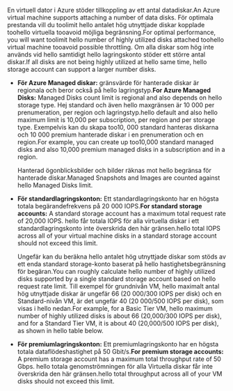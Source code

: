 <span data-ttu-id="155f6-101">En virtuell dator i Azure stöder tillkoppling av ett antal datadiskar.</span><span class="sxs-lookup"><span data-stu-id="155f6-101">An Azure virtual machine supports attaching a number of data disks.</span></span> <span data-ttu-id="155f6-102">För optimala prestanda vill du toolimit hello antalet hög utnyttjade diskar kopplade toohello virtuella tooavoid möjliga begränsning.</span><span class="sxs-lookup"><span data-stu-id="155f6-102">For optimal performance, you will want toolimit hello number of highly utilized disks attached toohello virtual machine tooavoid possible throttling.</span></span> <span data-ttu-id="155f6-103">Om alla diskar som hög inte används vid hello samtidigt hello lagringskonto stöder ett större antal diskar.</span><span class="sxs-lookup"><span data-stu-id="155f6-103">If all disks are not being highly utilized at hello same time, hello storage account can support a larger number disks.</span></span>

* <span data-ttu-id="155f6-104">**För Azure Managed diskar:** gränsvärde för hanterade diskar är regionala och beror också på hello lagringstyp.</span><span class="sxs-lookup"><span data-stu-id="155f6-104">**For Azure Managed Disks:** Managed Disks count limit is regional and also depends on hello storage type.</span></span> <span data-ttu-id="155f6-105">Hej standard och även hello maxgränsen är 10 000 per prenumeration, per region och lagringstyp.</span><span class="sxs-lookup"><span data-stu-id="155f6-105">hello default and also hello maximum limit is 10,000 per subscription, per region and per storage type.</span></span> <span data-ttu-id="155f6-106">Exempelvis kan du skapa too10, 000 standard hanteras diskarna och 10 000 premium hanterade diskar i en prenumeration och en region.</span><span class="sxs-lookup"><span data-stu-id="155f6-106">For example, you can create up too10,000 standard managed disks and also 10,000 premium managed disks in a subscription and in a region.</span></span> 

    <span data-ttu-id="155f6-107">Hanterad ögonblicksbilder och bilder räknas mot hello begränsa för hanterade diskar.</span><span class="sxs-lookup"><span data-stu-id="155f6-107">Managed Snapshots and Images are counted against hello Managed Disks limit.</span></span>

* <span data-ttu-id="155f6-108">**För standardlagringskonton:** Ett standardlagringskonto har en högsta totala begärandefrekvens på 20 000 IOPS.</span><span class="sxs-lookup"><span data-stu-id="155f6-108">**For standard storage accounts:** A standard storage account has a maximum total request rate of 20,000 IOPS.</span></span> <span data-ttu-id="155f6-109">hello får totala IOPS för alla virtuella diskar i ett standardlagringskonto inte överskrida den här gränsen.</span><span class="sxs-lookup"><span data-stu-id="155f6-109">hello total IOPS across all of your virtual machine disks in a standard storage account should not exceed this limit.</span></span>
  
    <span data-ttu-id="155f6-110">Ungefär kan du beräkna hello antalet hög utnyttjade diskar som stöds av ett enda standard storage-konto baserat på hello hastighetsbegränsning för begäran.</span><span class="sxs-lookup"><span data-stu-id="155f6-110">You can roughly calculate hello number of highly utilized disks supported by a single standard storage account based on hello request rate limit.</span></span> <span data-ttu-id="155f6-111">Till exempel för grundnivån VM, hello maximalt antal hög utnyttjade diskar är ungefär 66 (20 000/300 IOPS per disk) och en Standard-nivån VM, är det ungefär 40 (20 000/500 IOPS per disk), som visas i hello nedan.</span><span class="sxs-lookup"><span data-stu-id="155f6-111">For example, for a Basic Tier VM, hello maximum number of highly utilized disks is about 66 (20,000/300 IOPS per disk), and for a Standard Tier VM, it is about 40 (20,000/500 IOPS per disk), as shown in hello table below.</span></span> 
* <span data-ttu-id="155f6-112">**För premiumlagringskonton:** Ett premiumlagringskonto har en högsta totala dataflödeshastighet på 50 Gbit/s.</span><span class="sxs-lookup"><span data-stu-id="155f6-112">**For premium storage accounts:** A premium storage account has a maximum total throughput rate of 50 Gbps.</span></span> <span data-ttu-id="155f6-113">hello totala genomströmningen för alla Virtuella diskar får inte överskrida den här gränsen.</span><span class="sxs-lookup"><span data-stu-id="155f6-113">hello total throughput across all of your VM disks should not exceed this limit.</span></span>


